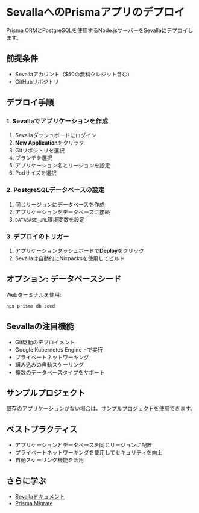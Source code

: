 # SevallaへのPrismaアプリのデプロイ

Prisma ORMとPostgreSQLを使用するNode.jsサーバーをSevallaにデプロイします。

## 前提条件

- Sevallaアカウント（$50の無料クレジット含む）
- GitHubリポジトリ

## デプロイ手順

### 1. Sevallaでアプリケーションを作成

1. Sevallaダッシュボードにログイン
2. **New Application**をクリック
3. Gitリポジトリを選択
4. ブランチを選択
5. アプリケーション名とリージョンを設定
6. Podサイズを選択

### 2. PostgreSQLデータベースの設定

1. 同じリージョンにデータベースを作成
2. アプリケーションをデータベースに接続
3. `DATABASE_URL`環境変数を設定

### 3. デプロイのトリガー

1. アプリケーションダッシュボードで**Deploy**をクリック
2. Sevallaは自動的にNixpacksを使用してビルド

## オプション: データベースシード

Webターミナルを使用:

```bash
npx prisma db seed
```

## Sevallaの注目機能

- Git駆動のデプロイメント
- Google Kubernetes Engine上で実行
- プライベートネットワーキング
- 組み込みの自動スケーリング
- 複数のデータベースタイプをサポート

## サンプルプロジェクト

既存のアプリケーションがない場合は、[サンプルプロジェクト](https://github.com/sevalla-templates/express-prisma-demo)を使用できます。

## ベストプラクティス

- アプリケーションとデータベースを同じリージョンに配置
- プライベートネットワーキングを使用してセキュリティを向上
- 自動スケーリング機能を活用

## さらに学ぶ

- [Sevallaドキュメント](https://docs.sevalla.com/)
- [Prisma Migrate](/docs/orm/prisma-migrate)
